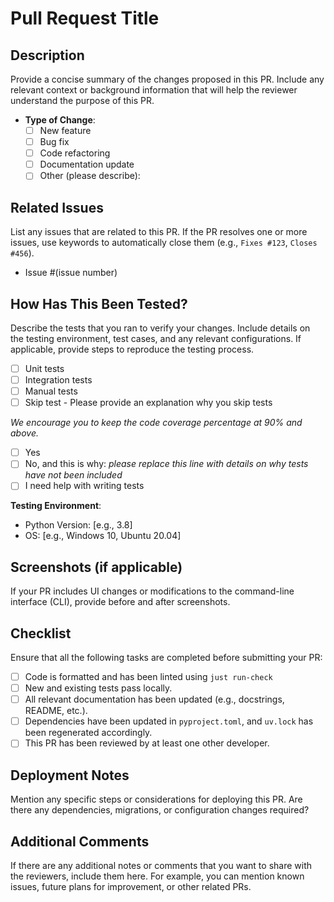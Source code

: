 # Pull Request Title

## Description

Provide a concise summary of the changes proposed in this PR. Include any relevant context or background information that will help the reviewer understand the purpose of this PR.

- **Type of Change**:
  - [ ] New feature
  - [ ] Bug fix
  - [ ] Code refactoring
  - [ ] Documentation update
  - [ ] Other (please describe):

## Related Issues

List any issues that are related to this PR. If the PR resolves one or more issues, use keywords to automatically close them (e.g., `Fixes #123`, `Closes #456`).

- Issue #(issue number)

## How Has This Been Tested?

Describe the tests that you ran to verify your changes. Include details on the testing environment, test cases, and any relevant configurations. If applicable, provide steps to reproduce the testing process.


- [ ] Unit tests
- [ ] Integration tests
- [ ] Manual tests
- [ ] Skip test - Please provide an explanation why you skip tests

_We encourage you to keep the code coverage percentage at 90% and above._

- [ ] Yes
- [ ] No, and this is why: _please replace this line with details on why tests
      have not been included_
- [ ] I need help with writing tests

**Testing Environment**:
- Python Version: [e.g., 3.8]
- OS: [e.g., Windows 10, Ubuntu 20.04]

## Screenshots (if applicable)

If your PR includes UI changes or modifications to the command-line interface (CLI), provide before and after screenshots.

## Checklist

Ensure that all the following tasks are completed before submitting your PR:

- [ ] Code is formatted and has been linted using `just run-check`
- [ ] New and existing tests pass locally.
- [ ] All relevant documentation has been updated (e.g., docstrings, README, etc.).
- [ ] Dependencies have been updated in `pyproject.toml`, and `uv.lock` has been regenerated accordingly.
- [ ] This PR has been reviewed by at least one other developer.

## Deployment Notes

Mention any specific steps or considerations for deploying this PR. Are there any dependencies, migrations, or configuration changes required?

## Additional Comments

If there are any additional notes or comments that you want to share with the reviewers, include them here. For example, you can mention known issues, future plans for improvement, or other related PRs.
